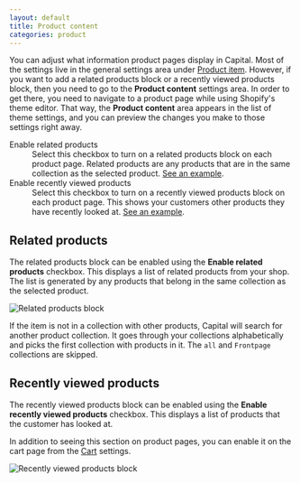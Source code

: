 ```yaml
---
layout: default
title: Product content
categories: product
---
```


You can adjust what information product pages display in Capital. Most of the settings live in the general settings area under [Product item](../product-item). However, if you want to add a related products block or a recently viewed products block, then you need to go to the **Product content** settings area. In order to get there, you need to navigate to a product page while using Shopify's theme editor. That way, the **Product content** area appears in the list of theme settings, and you can preview the changes you make to those settings right away.

<dl>
  <dt>Enable related products</dt>
  <dd>Select this checkbox to turn on a related products block on each product page. Related products are any products that are in the same collection as the selected product. <a href="#related-products">See an example</a>.</dd>
  <dt>Enable recently viewed products</dt>
  <dd>Select this checkbox to turn on a recently viewed products block on each product page. This shows your customers other products they have recently looked at. <a href="#recently-viewed-products">See an example</a>.</dd>
</dl>

## Related products

The related products block can be enabled using the **Enable related products** checkbox. This displays a list of related products from your shop. The list is generated by any products that belong in the same collection as the selected product.

![Related products block](../images/related-products.png)

If the item is not in a collection with other products, Capital will search for another product collection. It goes through your collections alphabetically and picks the first collection with products in it. The `all` and `Frontpage` collections are skipped.

## Recently viewed products

The recently viewed products block can be enabled using the **Enable recently viewed products** checkbox. This displays a list of products that the customer has looked at.

In addition to seeing this section on product pages, you can enable it on the cart page from the [Cart](../cart) settings.

![Recently viewed products block](../images/cart-recently-viewed.png)
